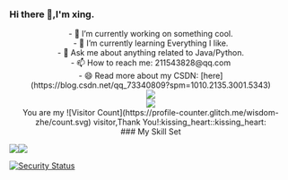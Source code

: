 ### Hi there 👋,I'm xing.

<div align="center">- 🔭 I’m currently working on something cool.</div>
<div align="center">- 🌱 I’m currently learning Everything I like.</div>
<div align="center">- 💬 Ask me about anything related to Java/Python.</div>
<div align="center">- 📫 How to reach me: 211543828@qq.com</div>
<div align="center">- 😄 Read more about my CSDN: [here](https://blog.csdn.net/qq_73340809?spm=1010.2135.3001.5343)</div>

<div align="center"> <img src="https://github-readme-stats.vercel.app/api?username=xingstar520&show_icons=true&theme=tokyonight" /> </div>

<div align="center"> <img src="https://github-readme-stats.vercel.app/api/top-langs/?username=xingstar520" /> </div>

<div align="center">You are my ![Visitor Count](https://profile-counter.glitch.me/wisdom-zhe/count.svg) visitor,Thank You!:kissing_heart::kissing_heart:</div>

<div align="center">### My Skill Set</div>

![](https://img.shields.io/badge/Java-ED8B00?style=for-the-badge&logo=openjdk&logoColor=white)![](https://img.shields.io/badge/Python-3776AB?style=for-the-badge&logo=python&logoColor=white)

[![Security Status](https://www.murphysec.com/platform3/v31/badge/1716719127330684928.svg)](https://www.murphysec.com/console/report/1716719126802202624/1716719127330684928)
